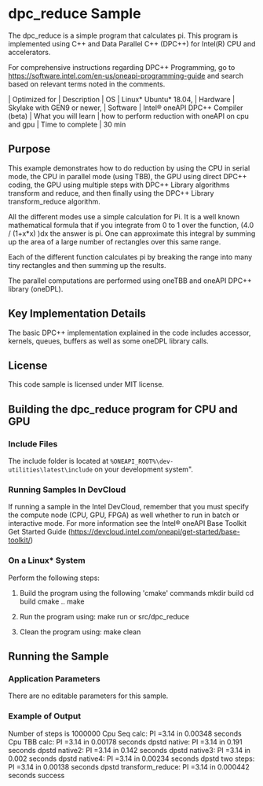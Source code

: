 # dpc_reduce Sample

The dpc_reduce is a simple program that calculates pi.  This program is implemented using C++ and Data Parallel C++ (DPC++) for Intel(R) CPU and accelerators.


For comprehensive instructions regarding DPC++ Programming, go to https://software.intel.com/en-us/oneapi-programming-guide and search based on relevant terms noted in the comments.

| Optimized for	        | Description
| OS	                | Linux* Ubuntu* 18.04, 
| Hardware	            | Skylake with GEN9 or newer, 
| Software	            | Intel® oneAPI DPC++ Compiler (beta)
| What you will learn   | how to perform reduction with oneAPI on cpu and gpu
| Time to complete      | 30 min 

## Purpose
This example demonstrates how to do reduction by using the CPU in serial mode, 
the CPU in parallel mode (using TBB), the GPU using direct DPC++ coding, the 
GPU using multiple steps with DPC++ Library algorithms transform and reduce, 
and then finally using the DPC++ Library transform_reduce algorithm.  

All the different modes use a simple calculation for Pi.   It is a well known 
mathematical formula that if you integrate from 0 to 1 over the function, 
(4.0 / (1+x*x) )dx the answer is pi.   One can approximate this integral 
by summing up the area of a large number of rectangles over this same range.  

Each of the different function calculates pi by breaking the range into many 
tiny rectangles and then summing up the results. 

The parallel computations are performed using oneTBB and oneAPI DPC++ library 
(oneDPL).

## Key Implementation Details
The basic DPC++ implementation explained in the code includes accessor,
kernels, queues, buffers as well as some oneDPL library calls. 

## License
This code sample is licensed under MIT license.

## Building the dpc_reduce program for CPU and GPU

### Include Files
The include folder is located at `%ONEAPI_ROOT%\dev-utilities\latest\include` on your development system".

### Running Samples In DevCloud
If running a sample in the Intel DevCloud, remember that you must specify the compute node (CPU, GPU, FPGA) as well whether to run in batch or interactive mode. For more information see the Intel® oneAPI Base Toolkit Get Started Guide (https://devcloud.intel.com/oneapi/get-started/base-toolkit/)

### On a Linux* System
Perform the following steps:
1. Build the program using the following 'cmake' commands 
mkdir build 
cd build 
cmake .. 
make 

2. Run the program using:
make run or src/dpc_reduce 

3. Clean the program using:
make clean


## Running the Sample
### Application Parameters
There are no editable parameters for this sample.

### Example of Output
Number of steps is 1000000
Cpu Seq calc:           PI =3.14 in 0.00348 seconds
Cpu TBB  calc:          PI =3.14 in 0.00178 seconds
dpstd native:           PI =3.14 in 0.191 seconds
dpstd native2:          PI =3.14 in 0.142 seconds
dpstd native3:          PI =3.14 in 0.002 seconds
dpstd native4:          PI =3.14 in 0.00234 seconds
dpstd two steps:        PI =3.14 in 0.00138 seconds
dpstd transform_reduce: PI =3.14 in 0.000442 seconds
success

